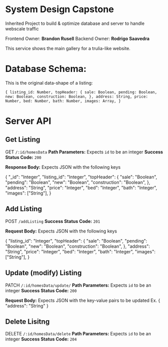 # System Design Capstone

Inherited Project to build & optimize database and server to handle webscale traffic

Frontend Owner: **Brandon Rusell**
Backend Owner: **Rodrigo Saavedra**

This service shows the main gallery for a trulia-like website.

# Database Schema:

This is the original data-shape of a listing:

  ``{
  listing_id: Number,
  topHeader: {
    sale: Boolean,
    pending: Boolean,
    new: Boolean,
    construction: Boolean,
  },
  address: String,
  price: Number,
  bed: Number,
  bath: Number,
  images: Array,
  }``


# Server API

## Get Listing

GET `/:id/homesData`
**Path Parameters:** Expects `id` to be an integer
**Success Status Code:** `200`

**Response Body:** Expects JSON with the following keys

 {
   "_id": "Integer",
  "listing_id": "Integer",
  "topHeader": {
    "sale": "Boolean",
    "pending": "Boolean",
    "new": "Boolean",
    "construction": "Boolean",
  },
  "address": "String",
  "price": "Integer",
  "bed": "Integer",
  "bath": "Integer",
  "images": ["String"],
  }

## Add Listing

POST `/addListing`
**Success Status Code:** `201`

**Request Body:** Expects JSON with the following keys

  {
  "listing_id": "Integer",
  "topHeader": {
    "sale": "Boolean",
    "pending": "Boolean",
    "new": "Boolean",
    "construction": "Boolean",
  },
  "address": "String",
  "price": "Integer",
  "bed": "Integer",
  "bath": "Integer",
  "images": ["String"],
  }

## Update (modify) Listing

PATCH `/:id/homesData/update/`
**Path Parameters:** Expects `id` to be an integer
**Success Status Code:** `200`

**Request Body:** Expects JSON with the key-value pairs to be updated
Ex.
  {
    "address": "String"
  }

## Delete Lisitng

DELETE `/:id/homesData/delete`
**Path Parameters:** Expects `id` to be an integer
**Success Status Code:** `204`
